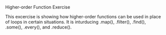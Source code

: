 Higher-order Function Exercise

This excercise is showing how higher-order functions can be used in place of loops in certain situations. It is inturducing .map(), .filter(), .find(), .some(), .every(), and .reduce().